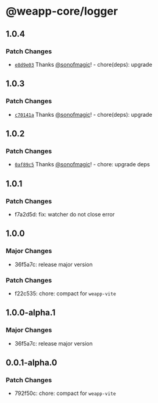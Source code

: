 # @weapp-core/logger

## 1.0.4

### Patch Changes

- [`e8d9e03`](https://github.com/weapp-vite/weapp-vite/commit/e8d9e03b9508eabde1a43245eecd3408a757413b) Thanks [@sonofmagic](https://github.com/sonofmagic)! - chore(deps): upgrade

## 1.0.3

### Patch Changes

- [`c70141a`](https://github.com/weapp-vite/weapp-vite/commit/c70141ab30b16b74e34055f2d6aff9f61332da81) Thanks [@sonofmagic](https://github.com/sonofmagic)! - chore(deps): upgrade

## 1.0.2

### Patch Changes

- [`0af89c5`](https://github.com/weapp-vite/weapp-vite/commit/0af89c5837046dfca548d62427adba9b4afc2d6a) Thanks [@sonofmagic](https://github.com/sonofmagic)! - chore: upgrade deps

## 1.0.1

### Patch Changes

- f7a2d5d: fix: watcher do not close error

## 1.0.0

### Major Changes

- 36f5a7c: release major version

### Patch Changes

- f22c535: chore: compact for `weapp-vite`

## 1.0.0-alpha.1

### Major Changes

- 36f5a7c: release major version

## 0.0.1-alpha.0

### Patch Changes

- 792f50c: chore: compact for `weapp-vite`
